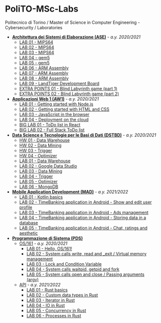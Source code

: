 # PoliTO-MSc-Labs
Politecnico di Torino / Master of Science in Computer Engineering - Cybersecurity / Laboratories

* **[Architettura dei Sistemi di Elaborazione (ASE)](ASE)** - *a.y. 2020/2021*
    * [LAB 01 - MIPS64](ASE/LAB_01)
    * [LAB 02 - MIPS64](ASE/LAB_02)
    * [LAB 03 - MIPS64](ASE/LAB_03)
    * [LAB 04 - gem5](ASE/LAB_04)
    * [LAB 05 - gem5](ASE/LAB_05)
    * [LAB 06 - ARM Assembly](ASE/LAB_06)
    * [LAB 07 - ARM Assembly](ASE/LAB_07)
    * [LAB 08 - ARM Assembly](ASE/LAB_08)
    * [LAB 09 - LandTiger Development Board](ASE/LAB_09)
    * [EXTRA POINTS 01 - Blind Labyrinth game (part 1)](ASE/EXTRA_POINTS_01)
    * [EXTRA POINTS 02 - Blind Labyrinth game (part 2)](ASE/EXTRA_POINTS_02)
* **[Applicazioni Web 1 (AW1)](AW1)** - *a.y. 2020/2021*
    * [LAB 01 - Getting started with Node.js](AW1/LAB_01)
    * [LAB 02 - Getting started with HTML and CSS](AW1/LAB_02)
    * [LAB 03 - JavaScript in the browser](AW1/LAB_03)
    * [LAB 04 - Deployment on the cloud](AW1/LAB_04)
    * [BIG LAB 01 - ToDo list in React](AW1/BIG_LAB_01)
    * [BIG LAB 02 - Full Stack ToDo list](AW1/BIG_LAB_02)
* **[Data Science e Tecnologie per le Basi di Dati (DSTBD)](DSTBD)** - *a.y. 2020/2021*
    * [HW 01 - Data Warehouse](DSTBD/HW_01)
    * [HW 02 - Data Mining](DSTBD/HW_02)
    * [HW 03 - Trigger](DSTBD/HW_03)
    * [HW 04 - Optimizer](DSTBD/HW_04)
    * [LAB 01 - Data Warehouse](DSTBD/LAB_01)
    * [LAB 02 - Google Data Studio](DSTBD/LAB_02)
    * [LAB 03 - Data Mining](DSTBD/LAB_03)
    * [LAB 04 - Trigger](DSTBD/LAB_04)
    * [LAB 05 - Optimizer](DSTBD/LAB_05)
    * [LAB 06 - MongoDB](DSTBD/LAB_06)
* **[Mobile Application Development (MAD)](MAD)** - *a.y. 2021/2022*
    * [LAB 01 - Kotlin basics](MAD/LAB_01)
    * [LAB 02 - TimeBanking application in Android - Show and edit user profile](MAD/LAB_02)
    * [LAB 03 - TimeBanking application in Android - Ads management](MAD/LAB_03)
    * [LAB 04 - TimeBanking application in Android - Storing data in a database](MAD/LAB_04)
    * [LAB 05 - TimeBanking application in Android - Chat, ratings and aesthetic](MAD/LAB_05)
* **[Programmazione di Sistema (PDS)](PDS)**
    * [OS/161](PDS/LABS_OS161) - *a.y. 2020/2021*
        * [LAB 01 - Hello, OS/161!](PDS/LABS_OS161/LAB_01)
        * [LAB 02 - System calls write, read and _exit / Virtual memory management](PDS/LABS_OS161/LAB_02)
        * [LAB 03 - Lock and Condition Variable](PDS/LABS_OS161/LAB_03)
        * [LAB 04 - System calls waitpid, getpid and fork](PDS/LABS_OS161/LAB_04)
        * [LAB 05 - System calls open and close / Passing arguments (argv)](PDS/LABS_OS161/LAB_05)
    * [API](PDS/LABS_API) - *a.y. 2021/2022*
        * [LAB 01 - Rust basics](PDS/LABS_API/LAB_01)
        * [LAB 02 - Custom data types in Rust](PDS/LABS_API/LAB_02)
        * [LAB 03 - Iterator in Rust](PDS/LABS_API/LAB_03)
        * [LAB 04 - IO in Rust](PDS/LABS_API/LAB_04)
        * [LAB 05 - Concurrency in Rust](PDS/LABS_API/LAB_05)
        * [LAB 06 - Processes in Rust](PDS/LABS_API/LAB_06)

